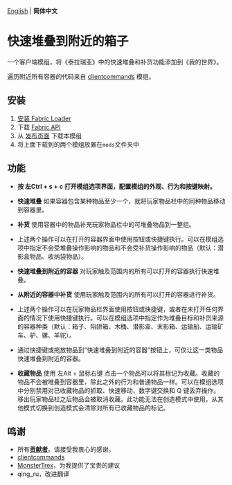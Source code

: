 [English](README.md) | **简体中文**

# 快速堆叠到附近的箱子
一个客户端模组，将《泰拉瑞亚》中的快速堆叠和补货功能添加到《我的世界》。

遍历附近所有容器的代码来自 [clientcommands](https://github.com/Earthcomputer/clientcommands) 模组。 

## 安装
1. [安装 Fabric Loader](https://fabricmc.net/wiki/player:tutorials:start#installing_fabric_loader)
2. 下载 [Fabric API](https://minecraft.curseforge.com/projects/fabric) 
3. 从 [发布页面](https://github.com/xiaocihua/stack-to-nearby-chests/releases) 下载本模组
4. 将上面下载到的两个模组放置在`mods`文件夹中

## 功能
- **按 左Ctrl + s + c 打开模组选项界面，配置模组的外观、行为和按键映射。**  


- **快速堆叠** 如果容器包含某种物品至少一个，就将玩家物品栏中的同种物品移动到容器里。
- **补货** 使用容器中的物品补充玩家物品栏中的可堆叠物品到一整组。
- 上述两个操作可以在打开的容器界面中使用按钮或快捷键执行。可以在模组选项中指定不会受堆叠操作影响的物品和不会受补货操作影响的物品（默认：潜影盒物品、收纳袋物品）。


- **快速堆叠到附近的容器** 对玩家触及范围内的所有可以打开的容器执行快速堆叠。
- **从附近的容器中补货** 使用玩家触及范围内的所有可以打开的容器进行补货。
- 上述两个操作可以在玩家物品栏界面使用按钮或快捷键，或者在未打开任何界面的情况下使用快捷键执行。可以在模组选项中指定作为堆叠目标和补货来源的容器种类（默认：箱子、陷阱箱、木桶、潜影盒、末影箱、运输船、运输矿车、驴、骡、羊驼）。
- 通过快捷键或拖放物品到“快速堆叠到附近的容器”按钮上，可仅让这一类物品快速堆叠到附近的容器。


- **收藏物品** 使用 左Alt + 鼠标右键 点击一个物品可以将其标记为收藏。收藏的物品不会被堆叠到容器里，除此之外的行为和普通物品一样。可以在模组选项中分别禁用对已收藏物品的抓取、快速移动、数字键交换和 Q 键丢弃操作。移出玩家物品栏之后物品会被取消收藏。此功能无法在创造模式中使用，从其他模式切换到创造模式会清除对所有已收藏物品的标记。

## 鸣谢
- 所有[**贡献者**](https://github.com/xiaocihua/stack-to-nearby-chests/graphs/contributors)。请接受我衷心的感谢。
- [clientcommands](https://github.com/Earthcomputer/clientcommands)
- [MonsterTrex](https://github.com/MonsterTrex)，为我提供了宝贵的建议
- qing_ru，改进翻译
